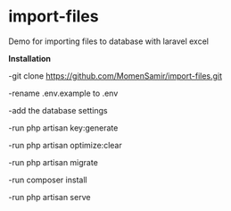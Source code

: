 # import-files
Demo for importing files to database with laravel excel

**Installation**

-git clone https://github.com/MomenSamir/import-files.git 

-rename .env.example to .env

-add the database settings

-run php artisan key:generate

-run php artisan optimize:clear

-run php artisan migrate   

-run composer install

-run php artisan serve   
